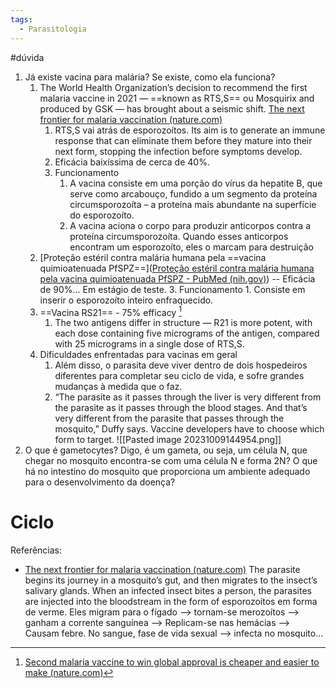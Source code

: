 ```yaml
---
tags:
  - Parasitologia
---
```

#dúvida 
1. Já existe vacina para malária? Se existe, como ela funciona? 
	1. The World Health Organization’s decision to recommend the first malaria vaccine in 2021 — ==known as RTS,S== ou Mosquirix and produced by GSK — has brought about a seismic shift. [The next frontier for malaria vaccination (nature.com)](https://www.nature.com/articles/d41586-023-02048-z)
		1. RTS,S vai atrás de esporozoítos. Its aim is to generate an immune response that can eliminate them before they mature into their next form, stopping the infection before symptoms develop.
		2. Eficácia baixíssima de cerca de 40%. 
		3. Funcionamento
			1. A vacina consiste em uma porção do vírus da hepatite B, que serve como arcabouço, fundido a um segmento da proteína circumsporozoíta – a proteína mais abundante na superfície do esporozoíto.
			2. A vacina aciona o corpo para produzir anticorpos contra a proteína circumsporozoíta. Quando esses anticorpos encontram um esporozoíto, eles o marcam para destruição
	2. [Proteção estéril contra malária humana pela ==vacina quimioatenuada PfSPZ==]([Proteção estéril contra malária humana pela vacina quimioatenuada PfSPZ - PubMed (nih.gov)](https://pubmed.ncbi.nlm.nih.gov/28199305/)) -- Eficácia de 90%... Em estágio de teste. 
		3. Funcionamento
			1. Consiste em inserir o esporozoíto inteiro enfraquecido.
	3. ==Vacina RS21== - 75% efficacy [^1]
		1. The two antigens differ in structure — R21 is more potent, with each dose containing five micrograms of the antigen, compared with 25 micrograms in a single dose of RTS,S.
	4. Dificuldades enfrentadas para vacinas em geral
		1. Além disso, o parasita deve viver dentro de dois hospedeiros diferentes para completar seu ciclo de vida, e sofre grandes mudanças à medida que o faz.
		2. “The parasite as it passes through the liver is very different from the parasite as it passes through the blood stages. And that’s very different from the parasite that passes through the mosquito,” Duffy says. Vaccine developers have to choose which form to target.
	![[Pasted image 20231009144954.png]]
2. O que é gametocytes? Digo, é um gameta, ou seja, um célula N, que chegar no mosquito encontra-se com uma célula N e forma 2N? O que há no intestino do mosquito que proporciona um ambiente adequado para o desenvolvimento da doença? 
# Ciclo
Referências: 
* [The next frontier for malaria vaccination (nature.com)](https://www.nature.com/articles/d41586-023-02048-z)
The parasite begins its journey in a mosquito’s gut, and then migrates to the insect’s salivary glands. When an infected insect bites a person, the parasites are injected into the bloodstream in the form of esporozoítos em forma de verme.
Eles migram para o fígado --> tornam-se merozoítos --> ganham a corrente sanguínea --> Replicam-se nas hemácias --> Causam febre. 
No sangue, fase de vida sexual --> infecta no mosquito... 

[^1]: [Second malaria vaccine to win global approval is cheaper and easier to make (nature.com)](https://www.nature.com/articles/d41586-023-03115-1)